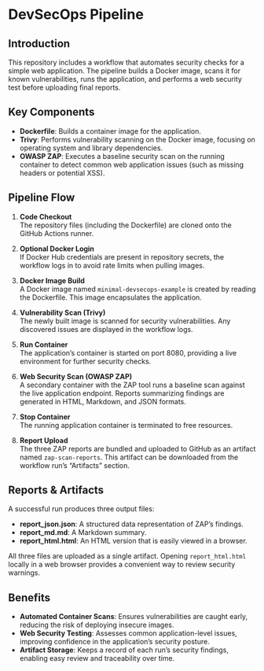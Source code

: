 # DevSecOps Pipeline

## Introduction

This repository includes a workflow that automates security checks for a simple web application. The pipeline builds a Docker image, scans it for known vulnerabilities, runs the application, and performs a web security test before uploading final reports.

## Key Components

- **Dockerfile**: Builds a container image for the application.  
- **Trivy**: Performs vulnerability scanning on the Docker image, focusing on operating system and library dependencies.  
- **OWASP ZAP**: Executes a baseline security scan on the running container to detect common web application issues (such as missing headers or potential XSS).

## Pipeline Flow

1. **Code Checkout**  
   The repository files (including the Dockerfile) are cloned onto the GitHub Actions runner.

2. **Optional Docker Login**  
   If Docker Hub credentials are present in repository secrets, the workflow logs in to avoid rate limits when pulling images.

3. **Docker Image Build**  
   A Docker image named `minimal-devsecops-example` is created by reading the Dockerfile. This image encapsulates the application.

4. **Vulnerability Scan (Trivy)**  
   The newly built image is scanned for security vulnerabilities. Any discovered issues are displayed in the workflow logs.

5. **Run Container**  
   The application’s container is started on port 8080, providing a live environment for further security checks.

6. **Web Security Scan (OWASP ZAP)**  
   A secondary container with the ZAP tool runs a baseline scan against the live application endpoint. Reports summarizing findings are generated in HTML, Markdown, and JSON formats.

7. **Stop Container**  
   The running application container is terminated to free resources.

8. **Report Upload**  
   The three ZAP reports are bundled and uploaded to GitHub as an artifact named `zap-scan-reports`. This artifact can be downloaded from the workflow run’s “Artifacts” section.

## Reports & Artifacts

A successful run produces three output files:
- **report_json.json**: A structured data representation of ZAP’s findings.  
- **report_md.md**: A Markdown summary.  
- **report_html.html**: An HTML version that is easily viewed in a browser.

All three files are uploaded as a single artifact. Opening `report_html.html` locally in a web browser provides a convenient way to review security warnings.

## Benefits

- **Automated Container Scans**: Ensures vulnerabilities are caught early, reducing the risk of deploying insecure images.  
- **Web Security Testing**: Assesses common application-level issues, improving confidence in the application’s security posture.  
- **Artifact Storage**: Keeps a record of each run’s security findings, enabling easy review and traceability over time.
